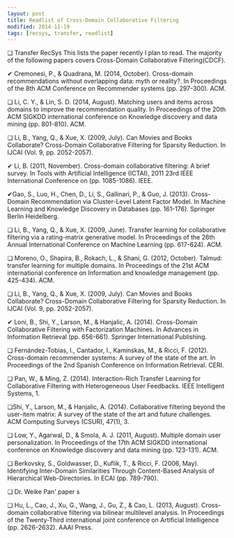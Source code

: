 ```yaml
---
layout: post
title: Readlist of Cross-Domain Collaborative Filtering
modified: 2014-11-19
tags: [recsys, transfer, readlist]
---
```


❏ Transfer RecSys
This lists the paper recently I plan to read. The majority of the following papers covers Cross-Domain Collaborative Filtering(CDCF).


✔ Cremonesi, P., & Quadrana, M. (2014, October). Cross-domain recommendations without overlapping data: myth or reality?. In Proceedings of the 8th ACM Conference on Recommender systems (pp. 297-300). ACM.
	
❏ Li, C. Y., & Lin, S. D. (2014, August). Matching users and items across domains to improve the recommendation quality. In Proceedings of the 20th ACM SIGKDD international conference on Knowledge discovery and data mining (pp. 801-810). ACM.
	
❏ Li, B., Yang, Q., & Xue, X. (2009, July). Can Movies and Books Collaborate? Cross-Domain Collaborative Filtering for Sparsity Reduction. In IJCAI (Vol. 9, pp. 2052-2057).
	
✔ Li, B. (2011, November). Cross-domain collaborative filtering: A brief survey. In Tools with Artificial Intelligence (ICTAI), 2011 23rd IEEE International Conference on (pp. 1085-1086). IEEE.
	
✔Gao, S., Luo, H., Chen, D., Li, S., Gallinari, P., & Guo, J. (2013). Cross-Domain Recommendation via Cluster-Level Latent Factor Model. In Machine Learning and Knowledge Discovery in Databases (pp. 161-176). Springer Berlin Heidelberg.

	
❏ Li, B., Yang, Q., & Xue, X. (2009, June). Transfer learning for collaborative filtering via a rating-matrix generative model. In Proceedings of the 26th Annual International Conference on Machine Learning (pp. 617-624). ACM.
	
❏ Moreno, O., Shapira, B., Rokach, L., & Shani, G. (2012, October). Talmud: transfer learning for multiple domains. In Proceedings of the 21st ACM international conference on Information and knowledge management (pp. 425-434). ACM.
	
❏ Li, B., Yang, Q., & Xue, X. (2009, July). Can Movies and Books Collaborate? Cross-Domain Collaborative Filtering for Sparsity Reduction. In IJCAI (Vol. 9, pp. 2052-2057).
	
✔ Loni, B., Shi, Y., Larson, M., & Hanjalic, A. (2014). Cross-Domain Collaborative Filtering with Factorization Machines. In Advances in Information Retrieval (pp. 656-661). Springer International Publishing.
	
❏ Fernández-Tobías, I., Cantador, I., Kaminskas, M., & Ricci, F. (2012). Cross-domain recommender systems: A survey of the state of the art. In Proceedings of the 2nd Spanish Conference on Information Retrieval. CERI.
	
❏ Pan, W., & Ming, Z. (2014). Interaction-Rich Transfer Learning for Collaborative Filtering with Heterogeneous User Feedbacks. IEEE Intelligent Systems, 1.
	
❏Shi, Y., Larson, M., & Hanjalic, A. (2014). Collaborative filtering beyond the user-item matrix: A survey of the state of the art and future challenges. ACM Computing Surveys (CSUR), 47(1), 3.

❏ Low, Y., Agarwal, D., & Smola, A. J. (2011, August). Multiple domain user personalization. In Proceedings of the 17th ACM SIGKDD international conference on Knowledge discovery and data mining (pp. 123-131). ACM.
	 
❏ Berkovsky, S., Goldwasser, D., Kuflik, T., & Ricci, F. (2006, May). Identifying Inter-Domain Similarities Through Content-Based Analysis of Hierarchical Web-Directories. In ECAI (pp. 789-790).

❏ Dr. Weike Pan' paper s
	
❏ Hu, L., Cao, J., Xu, G., Wang, J., Gu, Z., & Cao, L. (2013, August). Cross-domain collaborative filtering via bilinear multilevel analysis. In Proceedings of the Twenty-Third international joint conference on Artificial Intelligence (pp. 2626-2632). AAAI Press.

